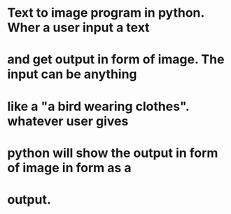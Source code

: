 # Text to image program in python. Wher a user input a text
# and get output in form of image. The input can be anything 
# like a "a bird wearing clothes". whatever user gives 
# python will show the output in form of image in form as a 
# output.
 
